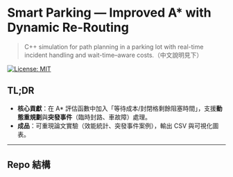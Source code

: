# Smart Parking — Improved A* with Dynamic Re-Routing
> C++ simulation for path planning in a parking lot with real-time incident handling and wait-time–aware costs.（中文說明見下）

[![License: MIT](https://img.shields.io/badge/License-MIT-green.svg)](#license)

## TL;DR
- **核心貢獻**：在 A* 評估函數中加入「等待成本/封閉格剩餘阻塞時間」，支援**動態重規劃**與**突發事件**（臨時封路、車故障）處理。
- **成品**：可重現論文實驗（效能統計、突發事件案例），輸出 CSV 與可視化圖表。

---

## Repo 結構
